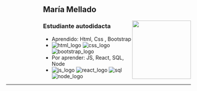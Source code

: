 <div style="margin-left: 20%;">
	<h2>María Mellado</h2>
	<img align="right" height="160" width="160" src="https://gifdb.com/images/high/serious-purple-typing-cat-k07hmiokp97s2o3b.gif">
	<h3> Estudiante autodidacta</h3>
</div>
<ul style="margin-left: 20%;">
	<!--
	<li>Trabajando en:
		<a href="https://github.com/keaguirre/cafeScript">cafeScript</a> y
		<a href="https://github.com/keaguirre/cafeScript-Backend">cafeScript Backend </a>
	</li>
	-->
	<li>
		Aprendido: Html, Css , Bootstrap
	</li>	
	<li>
		<img src="https://img.icons8.com/dusk/64/html-5.png" alt="html_logo">
		<img src="https://img.icons8.com/dusk/64/css3.png" alt="css_logo">
		<img src="https://img.icons8.com/nolan/64/bootstrap.png" alt="bootstrap_logo">
  	</li>
	<li>
		Por aprender: JS, React, SQL, Node	
   	</li>
    	<li>
		<img src="https://img.icons8.com/dusk/64/javascript-logo.png" alt="js_logo">
		<img src="https://img.icons8.com/dusk/64/react.png" alt="react_logo">
		<img src="https://img.icons8.com/dusk/64/database.png" alt="sql">
		<img src="https://img.icons8.com/nolan/64/node-js.png" alt="node_logo">
  	</li>
   	

</ul>

<hr>
<!--
<table style="margin-left: 20%;">
	<th>Experiencia estudiante:</th>
	<tr>
		<td>
			<img src="https://img.icons8.com/color/32/000000/red-hat.png" alt="logo_redhat">
			<img src="https://img.icons8.com/color/32/000000/centos.png" alt="logo_centos">
			<img src="https://img.icons8.com/color/32/000000/ubuntu--v1.png" alt="ubuntu_logo">
			<img src="https://img.icons8.com/fluency/32/000000/fedora.png" alt="fedora_logo">
			<img src="https://img.icons8.com/color/32/000000/python--v1.png" alt="python_logo">
			<img src="https://img.icons8.com/color/32/000000/java-coffee-cup-logo--v1.png" alt="java logo">
			<img src="https://img.icons8.com/external-tal-revivo-color-tal-revivo/32/external-angular-a-typescript-based-open-source-web-application-framework-logo-color-tal-revivo.png" alt="external-angular-a-typescript-based-open-source-web-application-framework-logo-color-tal-revivo"/>
		</td>
	</tr>
	<tr>
		<td>
			<img src="https://img.icons8.com/color/32/000000/html-5--v1.png" alt="html_logo">
			<img src="https://img.icons8.com/color/32/000000/css3.png" alt="css_logo">
			<img src="https://img.icons8.com/color/32/000000/javascript--v1.png" alt="Javascript_logo">
			<img src="https://img.icons8.com/color/32/typescript.png" alt="typescript"/>
			<img src="https://img.icons8.com/color/32/tailwindcss.png" alt="tailwindcss"/>
			<img src="https://img.icons8.com/color/32/000000/django.png" alt="django_logo">
			<img src="https://img.icons8.com/color/32/null/ionic.png"/>
		</td>
	</tr>
</table>
-->
